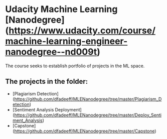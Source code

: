 # Udacity Machine Learning [Nanodegree] (https://www.udacity.com/course/machine-learning-engineer-nanodegree--nd009t)

The course seeks to establish portfolio of projects in the ML space.

## The projects in the folder:

* [Plagiarism Detection] (https://github.com/dfadeeff/MLENanodegree/tree/master/Plagiarism_Detection)
* [Sentiment Analysis Deployment] (https://github.com/dfadeeff/MLENanodegree/tree/master/Deploy_Sentiment_Analysis)
* [Capstone] (https://github.com/dfadeeff/MLENanodegree/tree/master/Capstone)
